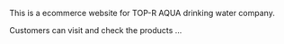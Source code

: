 This is a ecommerce website for TOP-R AQUA drinking water company.

Customers can visit and check the products ...


